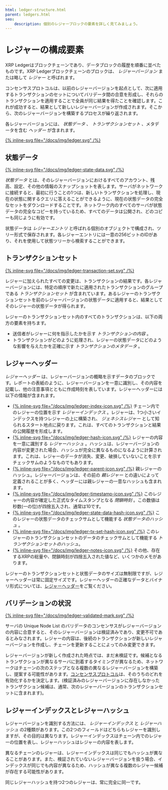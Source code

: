 ```yaml
---
html: ledger-structure.html
parent: ledgers.html
seo:
    description: 個別のレジャーブロックの要素を詳しく見てみましょう。
---
```

# レジャーの構成要素

XRP Ledgerはブロックチェーンであり、データブロックの履歴を順番に並べたものです。XRP Ledgerブロックチェーンのブロックは、 _レジャーバージョン_ または略して _レジャー_ と呼ばれます。

コンセンサスプロトコルは、以前のレジャーバージョンを起点として、次に適用するトランザクションのセットについてバリデータ間の合意を形成し、それらのトランザクションを適用することで全員が同じ結果を得たことを確認します。これが成功すると、結果として新しいレジャーバージョンが作成されます。そこから、次のレジャーバージョンを構築するプロセスが繰り返されます。

各レジャーバージョンには、 _状態データ_ 、 _トランザクションセット_ 、メタデータを含む _ヘッダー_ が含まれます。

[{% inline-svg file="/docs/img/ledger.svg" /%}](/docs/img/ledger.svg "図: レジャーはヘッダー、トランザクションセット、状態データから構成されます。")


## 状態データ

[{% inline-svg file="/docs/img/ledger-state-data.svg" /%}](/docs/img/ledger-state-data.svg "図: レジャーの状態データは、さまざまなオブジェクトで構成され、グラフのようにリンクされていることもあります。")

_状態データ_ とは、そのレジャーバージョンにおけるすべてのアカウント、残高、設定、その他の情報のスナップショットを表します。サーバがネットワークに接続すると、最初に行うことの1つは、新しいトランザクションを処理し、現在の状態に関するクエリに答えることができるように、現在の状態データの完全なセットをダウンロードすることです。ネットワーク内のすべてのサーバが状態データの完全なコピーを持っているため、すべてのデータは公開され、どのコピーも同じように有効です。

状態データは _レジャーエントリ_ と呼ばれる個別のオブジェクトで構成され、ツリー形式で保存されます。各レジャーエントリには一意の256ビットのIDがあり、それを使用して状態ツリーから検索することができます。

## トランザクションセット

[{% inline-svg file="/docs/img/ledger-transaction-set.svg" /%}](/docs/img/ledger-transaction-set.svg "図: レジャーのトランザクションセット、正規の順序で並べられたトランザクションのグループ")

レジャーに加えられたすべての変更は、トランザクションの結果です。各レジャーバージョンには、特定の順序で新たに適用されたトランザクションのグループである _トランザクションセット_ が含まれています。あるレジャーのトランザクションセットを前のレジャーバージョンの状態データに適用すると、結果としてそのレジャーの状態データが得られます。

レジャーのトランザクションセット内のすべてのトランザクションは、以下の両方の要素を持ちます。

- 送信者がレジャーに何を指示したかを示す _トランザクションの内容_ 。
- トランザクションがどのように処理され、レジャーの状態データにどのような影響を与えたかを正確に示す _トランザクションのメタデータ_ 。


## レジャーヘッダー

_レジャーヘッダー_ は、レジャーバージョンの概略を示すデータのブロックです。レポートの表紙のように、レジャーバージョンを一意に識別し、その内容を記載し、他の注意事項とともに作成時刻を表しています。レジャーヘッダーには以下の情報が含まれます。

<!-- Note: the alt text for the diagrams is intentionally empty because any caption would be redundant with the text. -->

- [{% inline-svg file="/docs/img/ledger-index-icon.svg" /%}](/docs/img/ledger-index-icon.svg "") チェーン内でのレジャーの位置を示す _レジャーインデックス_ 。レジャーは、1つ小さいインデックスを持つレジャーの上に構築され、 _ジェネシスレジャー_ として知られるスタート地点に戻ります。これは、すべてのトランザクションと結果の公開履歴を形成します。
- [{% inline-svg file="/docs/img/ledger-hash-icon.svg" /%}](/docs/img/ledger-hash-icon.svg "") レジャーの内容を一意に識別する _レジャーハッシュ_ 。ハッシュは、レジャーバージョンの内容が変更された場合、ハッシュが完全に異なるものになるように計算されます。これは、レジャーのデータが消失、変更、破損していないことを示すチェックサムのようなものでもあります。
- [{% inline-svg file="/docs/img/ledger-parent-icon.svg" /%}](/docs/img/ledger-parent-icon.svg "") 親レジャーのハッシュ。レジャーバージョンは、その前の _親レジャー_ との違いによって定義されることが多く、ヘッダーには親レジャーの一意なハッシュも含まれます。
- [{% inline-svg file="/docs/img/ledger-timestamp-icon.svg" /%}](/docs/img/ledger-timestamp-icon.svg "") このレジャーの内容が確定した正式なタイムスタンプとなる _閉鎖時刻_ 。この数値は秒数(一の位)が四捨五入され、通常は10です。
- [{% inline-svg file="/docs/img/ledger-state-data-hash-icon.svg" /%}](/docs/img/ledger-state-data-hash-icon.svg "") このレジャーの状態データのチェックサムとして機能する _状態データのハッシュ_ 。
- [{% inline-svg file="/docs/img/ledger-tx-set-hash-icon.svg" /%}](/docs/img/ledger-tx-set-hash-icon.svg "") このレジャーのトランザクションセットのデータのチェックサムとして機能する _トランザクションセットのハッシュ_。
- [{% inline-svg file="/docs/img/ledger-notes-icon.svg" /%}](/docs/img/ledger-notes-icon.svg "") その他、存在するXRPの総量や、閉鎖時刻が四捨五入された値など、いくつかのメモがあります。

レジャーのトランザクションセットと状態データのサイズは無制限ですが、レジャーヘッダーは常に固定サイズです。レジャーヘッダーの正確なデータとバイナリ形式については、[レジャーヘッダー](../../references/protocol/ledger-data/ledger-header.md)をご覧ください。


## バリデーションの状況

[{% inline-svg file="/docs/img/ledger-validated-mark.svg" /%}](/docs/img/ledger-validated-mark.svg "Diagram: レジャーのバリデーション(検証)状況。レジャーの上に追加され、レジャー自体の一部ではありません。")

サーバの Unique Node List のバリデータのコンセンサスがレジャーバージョンの内容に合意すると、そのレジャーバージョンは検証済みであり、変更不可であるとみなされます。レジャーの内容は、後続のトランザクションが新しいレジャーバージョンを作成し、チェーンを更新することによってのみ変更できます。

レジャーバージョンが新しく作成された時点では、まだ未検証です。候補となるトランザクションが異なるサーバに到着するタイミングが異なるため、ネットワークはチェーンの次のステップとなる複数の異なるレジャーバージョンを構築し、提案する可能性があります。[コンセンサスプロトコル](../consensus-protocol/index.md)は、そのうちのどれを有効化するかを決定します。(検証済みのレジャーバージョンに存在しなかったトランザクション候補は、通常、次のレジャーバージョンのトランザクションセットに含まれます)。


## レジャーインデックスとレジャーハッシュ
レジャーバージョンを識別する方法には、 _レジャーインデックス_ と _レジャーハッシュ_ の2種類があります。この2つのフィールドはどちらもレジャーを識別しますが、その目的は異なります。レジャーインデックスはチェーン内でのレジャーの位置を表し、レジャーハッシュはレジャーの内容を表します。

異なるチェーンのレジャーは、レジャーインデックスは同じでもハッシュが異なることがあります。また、検証されていないレジャーバージョンを扱う場合、インデックスが同じでも内容が異なるため、ハッシュが異なる複数のレジャー候補が存在する可能性があります。

同じレジャーハッシュを持つ2つのレジャーは、常に完全に同一です。
